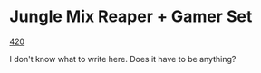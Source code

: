 # Jungle Mix Reaper + Gamer Set
[420](https://c1.staticflickr.com/5/4162/34721736006_6c8b1be13a_o.jpg)

I don't know what to write here. Does it have to be anything?
